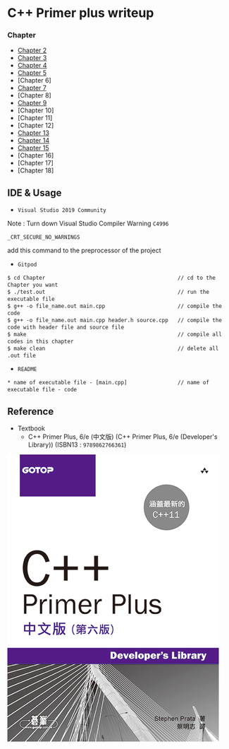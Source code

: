 # C++ Primer plus writeup

### Chapter
* [Chapter 2](Chapter2/Chapter2.md)
* [Chapter 3](Chapter3/Chapter3.md)
* [Chapter 4](Chapter4/Chapter4.md)
* [Chapter 5](Chapter5/Chapter5.md)
* [Chapter 6]
* [Chapter 7](Chapter7/Chapter7.md)
* [Chapter 8]
* [Chapter 9](Chapter9/Chapter9.md)
* [Chapter 10]
* [Chapter 11]
* [Chapter 12]
* [Chapter 13](Chapter13/Chapter13.md)
* [Chapter 14](Chapter14/Chapter14.md)
* [Chapter 15](Chapter15/Chapter15.md)
* [Chapter 16]
* [Chapter 17]
* [Chapter 18]

## IDE & Usage
* `Visual Studio 2019 Community`

Note : Turn down Visual Studio Compiler Warning `C4996`
```
_CRT_SECURE_NO_WARNINGS
```
add this command to the preprocessor of the project

* `Gitpod`
```
$ cd Chapter                                          // cd to the Chapter you want
$ ./test.out                                          // run the executable file
$ g++ -o file_name.out main.cpp                       // compile the code
$ g++ -o file_name.out main.cpp header.h source.cpp   // compile the code with header file and source file
$ make                                                // compile all codes in this chapter
$ make clean                                          // delete all .out file
```

* `README`
```Makedown
* name of executable file - [main.cpp]                // name of executable file - code
```

## Reference
* Textbook
  - C++ Primer Plus, 6/e (中文版) (C++ Primer Plus, 6/e (Developer's Library)) (ISBN13 : `9789862766361`)

![C++ Primer Plus 6/e](https://github.com/Offliners/Cplusplus-Primer-plus-writeup/blob/main/CplusplusPrimerplus.jpg)

